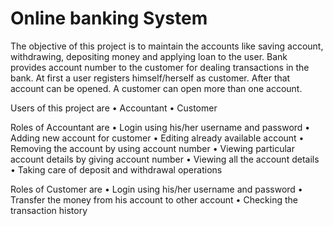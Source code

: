 # Online banking System
The objective of this project is to maintain the accounts like saving account, withdrawing, depositing money and applying loan to the user. Bank provides account number to the customer for dealing transactions in the bank. At first a user registers himself/herself as customer. After that account can be opened. A customer can open more than one account.

Users of this project are
• Accountant
• Customer

Roles of Accountant are
• Login using his/her username and password
• Adding new account for customer
• Editing already available account
• Removing the account by using account number
• Viewing particular account details by giving account number
• Viewing all the account details
• Taking care of deposit and withdrawal operations

Roles of Customer are
• Login using his/her username and password
• Transfer the money from his account to other account
• Checking the transaction history

